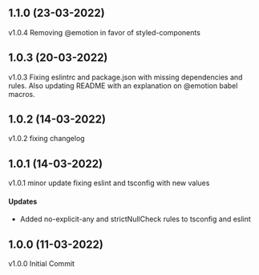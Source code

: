 ## 1.1.0 (23-03-2022)

v1.0.4 Removing @emotion in favor of styled-components

## 1.0.3 (20-03-2022)

v1.0.3 Fixing eslintrc and package.json with missing dependencies and rules. Also updating README
with an explanation on @emotion babel macros.

## 1.0.2 (14-03-2022)

v1.0.2 fixing changelog

## 1.0.1 (14-03-2022)

v1.0.1 minor update fixing eslint and tsconfig with new values

#### Updates

- Added no-explicit-any and strictNullCheck rules to tsconfig and eslint

## 1.0.0 (11-03-2022)

v1.0.0 Initial Commit

